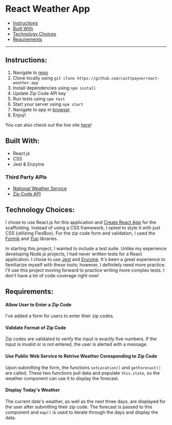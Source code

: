 # React Weather App

- <a href='#instructions'>Instructions</a>
- <a href='#built'>Built With</a>
- <a href='#tech'>Technology Choices</a>
- <a href='#requirements'>Requirements</a>

<hr>

## Instructions:

1. Navigate to [repo](https://github.com/caittpayne/react-weather-app)
2. Clone locally using `git clone https://github.com/caittpayne/react-weather-app`
3. Install dependencies using `npm install`
4. Update Zip Code API key
5. Run tests using `npm test`
6. Start your server using `npm start`
7. Navigate to app in [browser](http://localhost:3000)
8. Enjoy!

You can also check out the live site [here]("")!

## Built With: <a id="built"></a>

- React.js
- CSS
- Jest & Enzyme

### Third Party APIs

- [National Weather Service]('https://www.weather.gov/documentation/services-web-api')
-  [Zip Code API]('https://www.zipcodeapi.com/api')

## Technology Choices:

I chose to use React.js for this application and [Create React App](https://github.com/facebook/create-react-app) for the scaffolding. Instead of using a CSS framework, I opted to style it with just CSS (utilizing FlexBox). For the zip code form and validation, I used the [Formik](https://www.npmjs.com/package/formik) and [Yup](https://www.npmjs.com/package/yup) libraries.

In starting this project, I wanted to include a test suite. Unlike my experience developing Node.js projects, I had never written tests for a React application. I chose to use [Jest](https://www.npmjs.com/package/jest) and [Enzyme](https://www.npmjs.com/package/enzyme). It's been a great experience to familiarize myself with these tools;
however, I definitely need more practice. I'll use this project moving forward to practice writing more complex tests. I don't have a lot of code coverage right now!


## Requirements:

#### Allow User to Enter a Zip Code

I've added a form for users to enter their zip codes.

#### Validate Format of Zip Code

Zip codes are validated to verify the input is exactly five numbers. If the input is invalid or is not entered, the user is alerted with a message.

#### Use Public Web Service to Retrive Weather Coresponding to Zip Code

Upon submitting the form, the functions `setLocation()` and `getForecast()` are called. These two functions pull data and populate `this.state`, so the weather component can use it to display the forecast.

#### Display Today's Weather 

The current date's weather, as well as the next three days, are displayed for the user after submitting their zip code. The forecast is passed to this component and `map()` is used to iterate through the days and display the data.